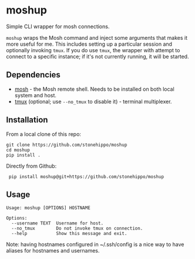# moshup
Simple CLI wrapper for mosh connections.

`moshup` wraps the Mosh command and inject some arguments that makes it more useful for me. This includes setting up a particular session and optionally invoking `tmux`. If you do use `tmux`, the wrapper with attempt to connect to a specific instance; if it's not currently running, it will be started.

## Dependencies

- [mosh](https://mosh.org/) - the Mosh remote shell. Needs to be installed on both local system and host.
- [tmux](https://github.com/tmux/tmux/wiki) (optional; use `--no_tmux` to disable it) - terminal multiplexer. 

## Installation

From a local clone of this repo:

```
git clone https://github.com/stonehippo/moshup
cd moshup
pip install .
```

Directly from Github:

```
 pip install moshup@git+https://github.com/stonehippo/moshup
```

## Usage

```
Usage: moshup [OPTIONS] HOSTNAME

Options:
  --username TEXT  Username for host.
  --no_tmux        Do not invoke tmux on connection.
  --help           Show this message and exit.
```

Note: having hostnames configured in ~/.ssh/config is a nice way to have aliases for hostnames and usernames.
